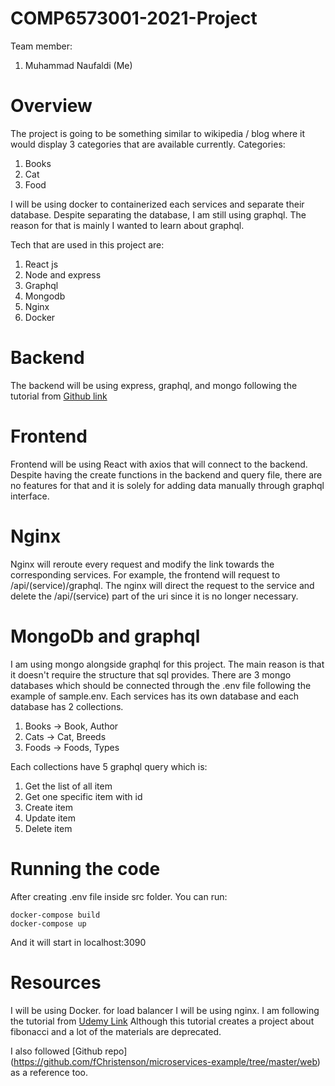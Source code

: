 # COMP6573001-2021-Project
Team member:
1. Muhammad Naufaldi (Me)

# Overview
The project is going to be something similar to wikipedia / blog where it would display 3 categories that are available currently.
Categories:
1. Books
2. Cat
3. Food

I will be using docker to containerized each services and separate their database. Despite separating the database, I am still using graphql. The reason for that is mainly I wanted to learn about graphql.

Tech that are used in this project are:
1. React js
2. Node and express
3. Graphql
4. Mongodb
5. Nginx
6. Docker

# Backend
The backend will be using express, graphql, and mongo following the tutorial from
[Github link](https://github.com/tariqulislam/express-graphql-with-mongoose )

# Frontend
Frontend will be using React with axios that will connect to the backend. Despite having the create functions in the backend and query file, there are no features for that and it is solely for adding data manually through graphql interface. 

# Nginx
Nginx will reroute every request and modify the link towards the corresponding services. For example, the frontend will request to /api/(service)/graphql. The nginx will direct the request to the service and delete the /api/(service) part of the uri since it is no longer necessary.

# MongoDb and graphql
I am using mongo alongside graphql for this project. The main reason is that it doesn't require the structure that sql provides. There are 3 mongo databases which should be connected through the .env file following the example of sample.env.
Each services has its own database and each database has 2 collections.
1. Books -> Book, Author
2. Cats -> Cat, Breeds
3. Foods -> Foods, Types

Each collections have 5 graphql query which is:
1. Get the list of all item
2. Get one specific item with id
3. Create item
4. Update item
5. Delete item

# Running the code
After creating .env file inside src folder. You can run:
```
docker-compose build
docker-compose up
```
And it will start in localhost:3090

# Resources
I will be using Docker. for load balancer I will be using nginx. I am following the tutorial from [Udemy Link](https://www.udemy.com/course/docker-and-kubernetes-the-complete-guide/) Although this tutorial creates a project about fibonacci and a lot of the materials are deprecated.

I also followed [Github repo] (https://github.com/fChristenson/microservices-example/tree/master/web) as a reference too.
